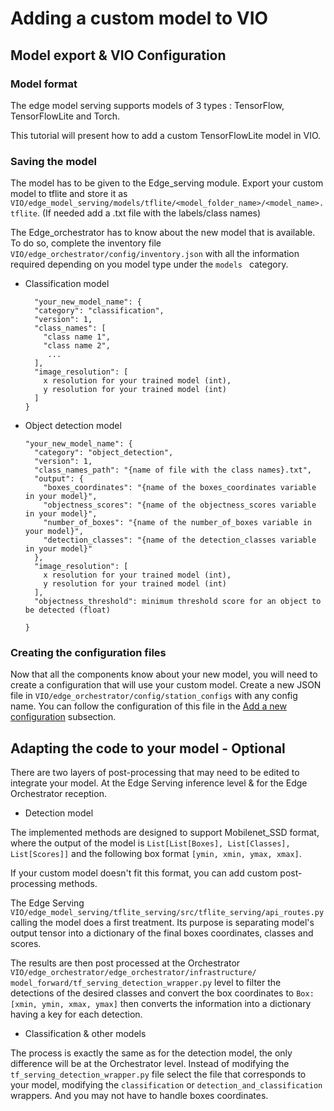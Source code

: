 # Adding a custom model to VIO

## Model export & VIO Configuration 
### Model format
The edge model serving supports models of 3 types : TensorFlow, TensorFlowLite and Torch.

This tutorial will present how to add a custom TensorFlowLite model in VIO.

### Saving the model
The model has to be given to the Edge_serving module. Export your custom model to tflite and store it as 
`VIO/edge_model_serving/models/tflite/<model_folder_name>/<model_name>.tflite`. (If needed add a .txt file with the 
labels/class names)

The Edge_orchestrator has to know about the new model that is available. To do so, complete the inventory file `VIO/edge_orchestrator/config/inventory.json` with 
all the information required depending on you model type under the ````models ```` category. 
  - Classification model
    ```
      "your_new_model_name": {
      "category": "classification",
      "version": 1,
      "class_names": [
        "class name 1",
        "class name 2",
         ...
      ],
      "image_resolution": [
        x resolution for your trained model (int),
        y resolution for your trained model (int)
      ]
    }
    ```
  - Object detection model
    ```
    "your_new_model_name": {
      "category": "object_detection",
      "version": 1,
      "class_names_path": "{name of file with the class names}.txt",
      "output": {
        "boxes_coordinates": "{name of the boxes_coordinates variable in your model}",
        "objectness_scores": "{name of the objectness_scores variable in your model}",
        "number_of_boxes": "{name of the number_of_boxes variable in your model}",
        "detection_classes": "{name of the detection_classes variable in your model}"
      },
      "image_resolution": [
        x resolution for your trained model (int),
        y resolution for your trained model (int)
      ],
      "objectness_threshold": minimum threshold score for an object to be detected (float)

    }
    ```


### Creating the configuration files
Now that all the components know about your new model, you will need to create a configuration that will use your custom 
model. Create a new JSON file in `VIO/edge_orchestrator/config/station_configs` with any config name. You can follow the
configuration of this file in the [Add a new configuration](edge_orchestrator.md) subsection.

## Adapting the code to your model - Optional

There are two layers of post-processing that may need to be edited to integrate your model. At the Edge Serving inference 
level & for the Edge Orchestrator reception.

- Detection model

The implemented methods are designed to support Mobilenet_SSD format, where the output of the model is 
`List[List[Boxes], List[Classes], List[Scores]]` and the following box format `[ymin, xmin, ymax, xmax]`.

If your custom model doesn't fit this format, you can add custom post-processing methods.

The Edge Serving `VIO/edge_model_serving/tflite_serving/src/tflite_serving/api_routes.py` calling the model does a first 
treatment. Its purpose is separating model's output tensor into a dictionary of the final boxes coordinates, classes and
scores.

The results are then post processed at the Orchestrator `VIO/edge_orchestrator/edge_orchestrator/infrastructure/
model_forward/tf_serving_detection_wrapper.py` level to filter the detections of the desired classes and convert the box
coordinates to `Box: [xmin, ymin, xmax, ymax]` then converts the information into a dictionary having a key for each 
detection.

- Classification & other models

The process is exactly the same as for the detection model, the only difference will be at the Orchestrator level. 
Instead of modifying the `tf_serving_detection_wrapper.py` file select the file that corresponds to your model, 
modifying the `classification` or `detection_and_classification` wrappers. And you may not have to handle boxes coordinates.




